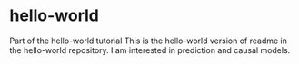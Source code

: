 # hello-world
Part of the hello-world tutorial
This is the hello-world version of readme in the hello-world repository. I am interested in prediction and causal models.
